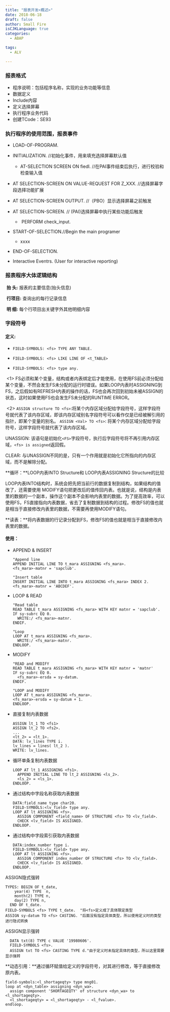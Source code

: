 ```yaml
---
title: "报表开发<概述>"
date: 2018-06-18
draft: false
author: Small Fire
isCJKLanguage: true
categories: 
  - ABAP

tags: 
  - ALV

---
```




### 报表格式

- 程序说明：包括程序名称，实现的业务功能等信息
- 数据定义
- Include内容
- 定义选择屏幕
- 执行程序业务代码
- 创建TCode：SE93

### 执行程序的使用范围，报表事件

- LOAD-OF-PROGRAM.

- INITIALIZATION. //初始化事件，用来填充选择屏幕默认值

  - AT-SELECTION SCREEN ON fiedl.  //在PAI事件结束后执行，进行校验和检查输入值
- AT SELECTION-SCREEN ON VALUE-REQUEST FOR Z_XXX. //选择屏幕字段选择功能扩展
  
- AT SELECTION-SCREEN OUTPUT.   //（PBO）显示选择屏幕之前触发
- AT SELECTION-SCREEN.   // (PAI)选择屏幕中执行某些功能后触发

  - ​	PERFORM check_input.

- START-OF-SELECTION.//Begin the main programer

  - xxxx

- END-OF-SELECTION. 

- Interactive Eventrs. (User for interactive reporting)

### 报表程序大体逻辑结构
​	**抬  头:** 报表的主要信息(抬头信息)

​	**行项目:** 查询出的每行记录信息

​	**明  细:** 每个行项目出关键字外其他明细内容

### 字段符号

#### 定义:

- `FIELD-SYMBOLS: <fs> TYPE ANY TABLE.`
- `FIELD-SYMBOLS: <fs> LIKE LINE OF <t_TABLE>`

- `FIELD-SYMBOLS: <fs> type any.`

​    <1> FS必须和某个变量，结构或者内表绑定后才能使用，在使用FS前必须分配给某个变量，不然会发生FS未分配的运行时错误。如果LOOP内表时ASSIGNING到FS，之后假如有REFRESH内表的操作的话，FS也会再次回到初始未被ASSIGN的状态，这时如果使用FS也会发生FS未分配的RUNTIME ERROR。

​	<2> `ASSIGN structure TO <fs>`:将某个内存区域分配给字段符号，这样字段符号就代表了该内存区域，即该内存区域别名字段符号可以看作仅是已经被解引用的指针，即某个变量的别名。
  `ASSIGN <Val> TO <fs>`: 将某个内存区域分配给字段符号，这样字段符号就代表了该内存区域。

UNASSIGN: 该语句是初始化`<FS>`字段符号，执行后字段符号将不再引用内存区域，`<fs> is assigned`返回假。

CLEAR: 与UNASSIGN不同的是，只有一个作用就是初始化它所指向的内存区域，而不是解除分配。

**循环：**LOOP内表INTO Structure和 LOOP内表ASSIGNING Structure的比较

​    LOOP内表INTO结构时，系统会把先把当前行的数据复制到结构，如果结构的值改了，还需要使用
MODIFY语句把更改后的值传回内表。也就是说，结构是内表里的数据的一个副本，操作这个副本不会影响内表里的数据。为了提高效率，可以使用FS，FS直接指向内表数据，省去了复制数据到结构的过程。修改FS的值也就是相当于直接修改内表里的数据，不需要再使用MODIFY语句。

**读表：**将内表数据的行记录分配到FS，修改FS的值也就是相当于直接修改内表里的数据。

#### 使用：

- APPEND & INSERT

  ```JS
  "Append line
  APPEND INITIAL LINE TO t_mara ASSIGNING <fs_mara>.
  <fs_mara>-matnr = 'sapclub'.
  
  "Insert table
  INSERT INITIAL LINE INTO t_mara ASSIGNING <fs_mara> INDEX 2.
  <fs_mara>-matnr = 'ABCDEF'.
  ```

- LOOP & READ

  ```JS
  "Read table
  READ TABLE t_mara ASSIGNING <fs_mara> WITH KEY matnr = 'sapclub'.
  IF sy-subrc EQ 0.
    WRITE:/ <fs_mara>-matnr.
  ENDIF.
  
  "Loop
  LOOP AT t_mara ASSIGNING <fs_mara>.
    WRITE:/ <fs_mara>-matnr.
  ENDLOOP.
  ```

- MODIFY

  ```JS
  "READ and MODIFY
  READ TABLE t_mara ASSIGNING <fs_mara> WITH KEY matnr = 'matnr'
  IF sy-subrc EQ 0.
    <fs_mara>-ersda = sy-datum.
  ENDIF.
  
  "LOOP and MODIFY
  LOOP AT t_mara ASSIGNING <fs_mara>.
  <fs_mara>-ersda = sy-datum + 1.
  ENDLOOP.
  ```

- 直接复制内表数据

  ```JS
  ASSIGN lt_1 TO <fs1>
  ASSIGN lt_2 TO <fs2>.
  ...
  <lt_2> = <lt_1>.
  DATA: lv_lines TYPE i.
  lv_lines = lines( lt_2 ).
  WRITE: lv_lines.
  ```

- 循环单条复制内表数据

  ```JS
  LOOP AT lt_1 ASSIGNING <fs1>.
    APPEND INITIAL LINE TO lt_2 ASSIGNING <ls_2>.
    <ls_2> = <ls_1>.
  ENDLOOP.
  ```

- 通过结构中字段名称获取内表数据

  ```JS
  DATA:field_name type char20.
  FIELD-SYMBOLS:<lv_field> type any.
  LOOP AT lt ASSIGNING <fs>.
    ASSIGN COMPONENT <field_name> OF STRUCTURE <fs> TO <lv_field>.
    CHECK <lv_field> IS ASSIGNED.
  ENDLOOP.
  ```

- 通过结构中字段索引获取内表数据

  ```JS
  DATA:index_number type i.
  FIELD-SYMBOLS:<lv_field> type any.
  LOOP AT lt ASSIGNING <fs>.
    ASSIGN COMPONENT index_number OF STRUCTURE <fs> TO <lv_field>.
    CHECK <lv_field> IS ASSIGNED.
  ENDLOOP.
  ```

ASSIGN隐式强转

```JS
TYPES: BEGIN OF t_date,
    year(4) TYPE  n,
    month(2) TYPE n,
    day(2) TYPE n,
  END OF t_date.
FIELD-SYMBOLS <fs> TYPE t_date.  "将<fs>定义成了具体限定类型
ASSIGN sy-datum TO <fs> CASTING. "后面没有指定具体类型，所以使用定义时的类型进行隐式转换
```

ASSIGN显示强转

```JS
  DATA txt(8) TYPE c VALUE '19980606'.
  FIELD-SYMBOLS <fs>.
  ASSIGN txt TO <fs> CASTING TYPE d."由于定义时未指定具体的类型，所以这里需要显示强转
```

**动态引用：**通过循环赋值给定义的字段符号，对其进行修改，等于直接修改原内表。

```JS
field-symbols:<l_shortageqty> type mng01.
loop at <dyn_table> assigning <dyn_wa>.
  assign component 'SHORTAGEQTY' of structure <dyn_wa> to <l_shortageqty>.
  <l_shortageqty> = <l_shortageqty> - <l_fvalue>.
endloop.
```









